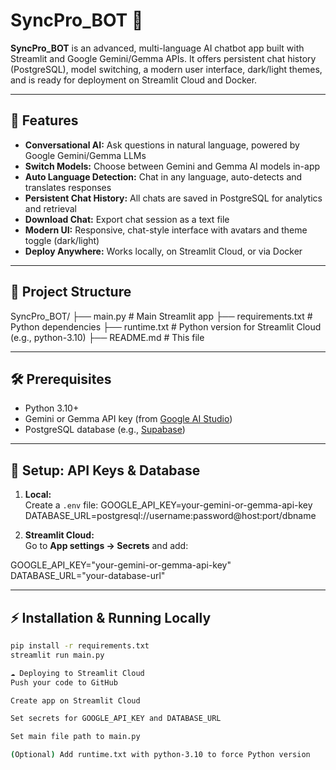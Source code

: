 # SyncPro_BOT 🤖

**SyncPro_BOT** is an advanced, multi-language AI chatbot app built with Streamlit and Google Gemini/Gemma APIs. It offers persistent chat history (PostgreSQL), model switching, a modern user interface, dark/light themes, and is ready for deployment on Streamlit Cloud and Docker.

---

## 🚀 Features

- **Conversational AI:** Ask questions in natural language, powered by Google Gemini/Gemma LLMs
- **Switch Models:** Choose between Gemini and Gemma AI models in-app
- **Auto Language Detection:** Chat in any language, auto-detects and translates responses
- **Persistent Chat History:** All chats are saved in PostgreSQL for analytics and retrieval
- **Download Chat:** Export chat session as a text file
- **Modern UI:** Responsive, chat-style interface with avatars and theme toggle (dark/light)
- **Deploy Anywhere:** Works locally, on Streamlit Cloud, or via Docker

---

## 📂 Project Structure
   SyncPro_BOT/
├── main.py # Main Streamlit app
├── requirements.txt # Python dependencies
├── runtime.txt # Python version for Streamlit Cloud (e.g., python-3.10)
├── README.md # This file

---

## 🛠️ Prerequisites

- Python 3.10+
- Gemini or Gemma API key (from [Google AI Studio](https://aistudio.google.com/app/apikey))
- PostgreSQL database (e.g., [Supabase](https://supabase.com/))

---

## 🔑 Setup: API Keys & Database

1. **Local:**  
   Create a `.env` file:
GOOGLE_API_KEY=your-gemini-or-gemma-api-key
DATABASE_URL=postgresql://username:password@host:port/dbname


2. **Streamlit Cloud:**  
Go to **App settings → Secrets** and add:

GOOGLE_API_KEY="your-gemini-or-gemma-api-key"
DATABASE_URL="your-database-url"

---

## ⚡ Installation & Running Locally

```bash
pip install -r requirements.txt
streamlit run main.py

☁️ Deploying to Streamlit Cloud
Push your code to GitHub

Create app on Streamlit Cloud

Set secrets for GOOGLE_API_KEY and DATABASE_URL

Set main file path to main.py

(Optional) Add runtime.txt with python-3.10 to force Python version

